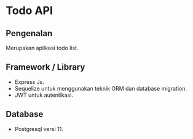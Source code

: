 # Todo API
## Pengenalan
Merupakan aplikasi todo list.

## Framework / Library

- Express Js.
- Sequelize untuk menggunakan teknik ORM dan database migration.
- JWT untuk autentikasi. 

## Database

- Postgresql versi 11.




